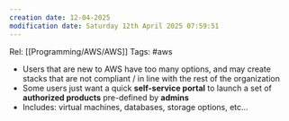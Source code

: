 ```yaml
---
creation date: 12-04-2025
modification date: Saturday 12th April 2025 07:59:51
---
```

Rel: [[Programming/AWS/AWS]]
Tags: #aws


- Users that are new to AWS have too many options, and may create stacks that are not compliant / in line with the rest of the organization
- Some users just want a quick **self-service portal** to launch a set of **authorized products** pre-defined by **admins**
- Includes: virtual machines, databases, storage options, etc…